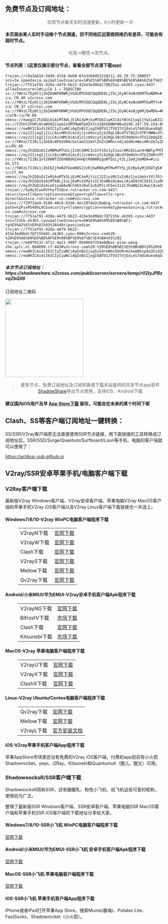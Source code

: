 
<h2>免费节点及订阅地址：</h2>
<blockquote>
<p style="text-align: center;">优质节点每天实时测速更新，6小时更新一次</p>
</blockquote>
<h4>本页面由某人实时手动挨个节点测速，但不同地区运营商网络仍有差异，可能会有超时节点。</h4>
<blockquote>
<p style="text-align: center;">吃饭->睡觉->测节点。</p>
</blockquote>
<h4>节点列表：(这里仅展示部分节点，查看全部节点请下载app)</h4>

```ss://Y2hhY2hhMjAtaWV0Zi1wb2x5MTMwNTpHIXlCd1BXSDNWYW9AMTg1LjE3Mi4xMTMuMTAxOjgwMA==#Pool_🇯🇵JP_54
trojan://c9a3a61d-5d49-4158-9e60-6fa32684b122@111.45.29.75:30003?sni=tw.speedasia.xyz&allowInsecure=1#%E5%8F%B0%E6%B9%BE%E8%8A%82%E7%82%B9%7Ctg%E9%A2%91%E9%81%93%3A%40ripaojiedian
trojan://7751af91-420a-4479-bb22-415e3ed9bdc7@625us.ok365.cyou:443?allowInsecure=1#🇨🇦CA 1 → TG@SCINV
ss://YWVzLTEyOC1jZmI6UWF6RWRjVGdiMTU5QCQqQDE0LjI5LjEyNC4xNzQ6MTEwNDM=#🇨🇳 CN_40 v2cross.com
ss://YWVzLTEyOC1jZmI6UWF6RWRjVGdiMTU5QCQqQDE0LjI5LjEyNC4xNzQ6MTEwMTY=#🇨🇳 CN_37 v2cross.com
ss://YWVzLTEyOC1jZmI6UWF6RWRjVGdiMTU5QCQqQDE0LjI5LjEyNC4xNjg6MjQwMDk=#Relay_🇨🇳CN-🇹🇼TW_69
vmess://ewogICJhZGQiOiAiMTA0LjE1Ni4yMjkuMTQ4IiwKICAiYWlkIjogIjYwIiwKICAiaG9zdCI6ICIiLAogICJpZCI6ICI5ZmVlNzI0OS02OWZiLTQ5MGQtZTYxNy1jZmI1NGEyNDk5MzIiLAogICJuZXQiOiAid3MiLAogICJwYXRoIjogIiIsCiAgInBvcnQiOiAiMzY3ODgiLAogICJwcyI6ICLnvo7lm71BfHRn6aKR6YGTOkByaXBhb2ppZWRpYW4iLAogICJzZWN1cml0eSI6ICJhdXRvIiwKICAidGxzIjogIiIsCiAgInR5cGUiOiAiIiwKICAidXJsX2dyb3VwIjogInQubWUvcmlwYW9qaWVkaWFuIiwKICAidiI6ICIyIgp9
ss://Y2hhY2hhMjAtaWV0Zi1wb2x5MTMwNTpHIXlCd1BXSDNWYW8=@196.247.59.154:809#%E4%BB%98%E8%B4%B9%E6%8E%A8%E8%8D%90%3Adlj.tf%2Fssrsub__04
vmess://ew0KICAidiI6ICIyIiwNCiAgInBzIjogIkBTU1JTVUItVjQxLeS7mOi0ueaOqOiNkDp2MmNyb3NzLmNvbSIsDQogICJhZGQiOiAiOC4yMTkuMTAuMTM3IiwNCiAgInBvcnQiOiAiMTEwNzAiLA0KICAiaWQiOiAiMDQzMWY2MGMtOTliMS00NGY5LWM2NTYtZjg4OTkwNDMzYzU2IiwNCiAgImFpZCI6ICI2NCIsDQogICJzY3kiOiAiYXV0byIsDQogICJuZXQiOiAidGNwIiwNCiAgInR5cGUiOiAibm9uZSIsDQogICJob3N0IjogIiIsDQogICJwYXRoIjogIi8iLA0KICAidGxzIjogIiIsDQogICJzbmkiOiAiIiwNCiAgImFscG4iOiAiIg0KfQ==
vmess://eyJ2IjogIjIiLCAicHMiOiAidjJjcm9zcy5jb20gLSBcdTVlN2ZcdTRlMWNcdTc3MDFcdTRmNWJcdTVjNzFcdTVlMDJcdTc5ZmJcdTUyYTggMTgiLCAiYWRkIjogImluLXVzLTEub25lYm94Ni5vcmciLCAicG9ydCI6ICIzODQwMSIsICJpZCI6ICI3OTM4NjY4NS0xNmRhLTMyN2MtOWUxNC1hYTZkNzAyZDg2YmMiLCAiYWlkIjogIjAiLCAic2N5IjogImF1dG8iLCAibmV0IjogIndzIiwgInR5cGUiOiAibm9uZSIsICJob3N0IjogIllvdVR1YmUtYXdlaWtlamkiLCAicGF0aCI6ICIvaGxzL2NjdHY1cGhkLm0zdTgiLCAidGxzIjogIiIsICJzbmkiOiAiIn0=
vmess://eyJ2IjogIjIiLCAicHMiOiAidjJjcm9zcy5jb20gLSBcdTdmOGVcdTU2ZmQgIDIwIiwgImFkZCI6ICIxMjkuMTU5LjMzLjE5OSIsICJwb3J0IjogIjQ1MzI4IiwgInR5cGUiOiAibm9uZSIsICJpZCI6ICI4NDJjMzNmZi0zMWI1LTQxMGMtYTk2ZS0wY2I1MmE5OWE2ZGEiLCAiYWlkIjogIjAiLCAibmV0IjogIndzIiwgInBhdGgiOiAiLyIsICJob3N0IjogIiIsICJ0bHMiOiAiIn0=
ss://YWVzLTI1Ni1jZmI6cWF6d3N4cGxtamJ1ZmVlZnZnZWRncndjaGd0cmNocmRnZmJyZHZnZWRlY21tZGZlQDQ1LjE0NC4xNzYuMTM1OjMwMDA=#🇷🇺RU_66
vmess://eyJhZGQiOiIxMDMuMTUxLjIzOC40MCIsInYiOiIyIiwicHMiOiLwn4+BWlpfMTEyIiwicG9ydCI6ODAsImlkIjoiZTk4MjE4NGYtYzZlMC00YmE0LTkxY2MtNzFlYjZjNzAyNTg4IiwiYWlkIjoiMCIsIm5ldCI6IndzIiwidHlwZSI6IiIsImhvc3QiOiJmcm9udGllci1pMThuLnRpa3Rva3YuY29tIiwicGF0aCI6Ii9ua3B2cG4uc2l0ZSIsInRscyI6IiJ9
vmess://eyJ2IjogIjIiLCAicHMiOiAidjJjcm9zcy5jb20gLSBcdTdmOGVcdTU2ZmRcdTRlOWFcdTUyMjlcdTY4NTFcdTkwYTNcdTVkZGVcdTUxZTRcdTUxZjBcdTU3Y2VPcmFjbGVcdTRlOTFcdThiYTFcdTdiOTdcdTY1NzBcdTYzNmVcdTRlMmRcdTVmYzMgODUiLCAiYWRkIjogIjEyOS4xNDYuMTMzLjE1NyIsICJwb3J0IjogIjUxMDA5IiwgImlkIjogIjgxNzE0Y2VmLTliZGUtNGEwOC1hYTUwLWQ2YmMwMTcyZDc4YiIsICJhaWQiOiAiMCIsICJzY3kiOiAiYXV0byIsICJuZXQiOiAidGNwIiwgInR5cGUiOiAibm9uZSIsICJob3N0IjogIiIsICJwYXRoIjogIi8iLCAidGxzIjogIiIsICJzbmkiOiAiIiwgImFscG4iOiAiIn0=
ss://YWVzLTI1Ni1nY206WTZSOXBBdHZ4eHptR0NAMzguMTQzLjY2LjIwOjUwMDA=#🇺🇸US_573
ss://YWVzLTI1Ni1jZmI6ZjhmN2FDemNQS2JzRjhwM0AyMTMuMTY5LjEzNy4yMjE6OTg5#🇨🇾CY_84
vmess://eyJhZGQiOiIxMjAuMTk3LjEzMC4xMjYiLCJ2IjoiMiIsInBzIjoiUmVsYXlf8J+HqPCfh7NDTi3wn4e68J+HuFVTXzMyIiwicG9ydCI6MTMwMDksImlkIjoiMjFkY2JlYzgtZWVlOC0zZDIwLTgyYjYtZjhjMTZmZTZkYzhkIiwiYWlkIjoiMCIsIm5ldCI6InRjcCIsInR5cGUiOiIiLCJob3N0IjoiIiwicGF0aCI6Ii8iLCJ0bHMiOiIifQ==
vmess://eyJhZGQiOiAiMTA0LjIzLjEwMi41MyIsICJhaWQiOiAwLCAiaG9zdCI6ICJiaXNzZW4uMTE0NTE0Y24ubWUiLCAiaWQiOiAiNWM4NGUxMDktNDc3Mi00ZWZiLWExY2ItN2IwOWQ1YTE3OTFlIiwgIm5ldCI6ICJ3cyIsICJwYXRoIjogIi9UZWxlZ3JhbUBCRG92b19xYXEiLCAicG9ydCI6IDQ0MywgInBzIjogInYyY3Jvc3MuY29tIC0gXHU3ZjhlXHU1NmZkQ2xvdWRGbGFyZVx1NTE2Y1x1NTNmOENETlx1ODI4Mlx1NzBiOSA2NSIsICJ0bHMiOiAidGxzIiwgInR5cGUiOiAiYXV0byIsICJzZWN1cml0eSI6ICJhdXRvIiwgInNraXAtY2VydC12ZXJpZnkiOiB0cnVlLCAic25pIjogIiJ9
vmess://eyJhZGQiOiAieG1yaDAxNC54bXJ0aC1ub2RlLnh5eiIsICJhaWQiOiAwLCAiaG9zdCI6ICI4NzMxODcwNi13cy52YS5odXlhLmNvbSIsICJpZCI6ICJhYjNmOWRkYy03YzM1LTM3OTMtOThmMC0xYzM3ZWI5NzQxZTEiLCAibmV0IjogIndzIiwgInBhdGgiOiAiL2luZGV4IiwgInBvcnQiOiAxNTg4NSwgInBzIjogInYyY3Jvc3MuY29tIC0gXHU3ZjhlXHU1NmZkTWljcm9zb2Z0XHU2NTcwXHU2MzZlXHU0ZTJkXHU1ZmMzIDEiLCAidGxzIjogIiIsICJ0eXBlIjogImF1dG8iLCAic2VjdXJpdHkiOiAiYXV0byIsICJza2lwLWNlcnQtdmVyaWZ5IjogdHJ1ZSwgInNuaSI6ICIifQ==
trojan://5y8y3CwxRVYhyfSY@ce.rutracker-cn.com:443?security=xtls&encryption=none&type=tcp&flow=xtls-rprx-direct&sni=ce.rutracker-cn.com#v2cross.com
vless://72972da9-d188-40c6-83a6-4ec28fde2c0a@cg.rutracker-cn.com:443?path=%2FxxPb49hL0C&security=tls&encryption=none&type=ws&sni=cg.rutracker-cn.com#v2cross.com
trojan://7751af91-420a-4479-bb22-415e3ed9bdc7@721hk.ok365.cyou:443?sni=721hk.ok365.cyou&allowInsecure=0#%E9%A6%99%E6%B8%AF1-tg%E9%A2%91%E9%81%93%3A%40ripaojiedian
trojan://7751af91-420a-4479-bb22-415e3ed9bdc7@715hk01.ok365.cyou:80#v2cross.com%20-%20%E9%A6%99%E6%B8%AF%E9%98%BF%E9%87%8C%E4%BA%91%202
trojan://e49f9132-4f1c-4a11-998f-0b90697254e6@bai-piao-wang-zhe.iplc.nl.884899.cf:443#v2cross.com%20-%20%E8%8B%B1%E5%9B%BD%20%2056
vmess://ew0KICAidiI6ICIyIiwNCiAgInBzIjogIuS4reWbvShUR+mikemBkzpAa3hzd2EpIiwNCiAgImFkZCI6ICJ1Lm1qbWptam1qLmN5b3UiLA0KICAicG9ydCI6ICIxNjYyNyIsDQogICJpZCI6ICIwYWFlODk5Ny1hZThmLTRlNTctYjFlMC1jZjk0NmVkYTcwZmEiLA0KICAiYWlkIjogIjAiLA0KICAic2N5IjogImF1dG8iLA0KICAibmV0IjogIndzIiwNCiAgInR5cGUiOiAibm9uZSIsDQogICJob3N0IjogInUubWptam1qbWouY3lvdSIsDQogICJwYXRoIjogIi8iLA0KICAidGxzIjogIiIsDQogICJzbmkiOiAiIg0KfQ==
vmess://ew0KICAidiI6ICIyIiwNCiAgInBzIjogIkBTU1JTVUItVjUzLeS7mOi0ueaOqOiNkDp2MmNyb3NzLmNvbSIsDQogICJhZGQiOiAiMTI5LjE1OS40MS4yMzMiLA0KICAicG9ydCI6ICIzMjU4NiIsDQogICJpZCI6ICIzNDFhOTE4Mi1jNDIzLTQ5OWMtYzQ2ZS1kMTc4MzhiMjkwMzciLA0KICAiYWlkIjogIjAiLA0KICAic2N5IjogImF1dG8iLA0KICAibmV0IjogInRjcCIsDQogICJ0eXBlIjogIm5vbmUiLA0KICAiaG9zdCI6ICIiLA0KICAicGF0aCI6ICIvIiwNCiAgInRscyI6ICIiLA0KICAic25pIjogIiIsDQogICJhbHBuIjogIiINCn0=
```
<h5>本次节点订阅地址：https://shadowshare.v2cross.com/publicserver/servers/temp/r02lyJPBzvqZbQX6</h5>
<p>订阅地址二维码</p>
<img src='http://shadowshare.v2cross.com/qrcode.png' width=250 height=250>
<blockquote style='text-align: center;'>更多节点、免费订阅地址及订阅转换请下载本站提供的共享节点app软件<a href='https://shadowshare.v2cross.com'>ShadowShare</a>导出节点使用，支持iOS、Android下载</blockquote>
<h4>建议国内iOS用户及早 <a href='https://apps.apple.com/cn/app/shadowshare/id1612647259'>App Store下载</a> 留存，可能会在未来的某个时间下架</h4>

<div class="nv-content-wrap entry-content">
<h2>Clash、SS等客户端订阅地址一键转换：</h2>
<p>SS/SSR/V2ray客户端若无法直接使用SSR节点链接，用下面链接的工具转换成订阅地址后，SSR/SSD/Surge/Quantum/Surfboard/Loon等手机、电脑的客户端就可以使用了：</p>
<p><a href="https://acl4ssr-sub.github.io" target="_blank" rel="noreferrer noopener nofollow">https://acl4ssr-sub.github.io</a></p>
<h2>V2ray/SSR安卓苹果手机/电脑客户端下载</h2>
<h3>V2Ray客户端下载</h3>
<p>最新版V2ray Windows客户端、V2ray安卓客户端、苹果电脑V2ray MacOS客户端和苹果手机V2ray iOS客户端以及V2ray Linux客户端下载链接也一并送上。</p>
<h4>Windows7/8/10-<strong>V2ray WinPC电脑客户端</strong>程序下载</h4>
<figure class="wp-block-table alignwide is-style-stripes"><table><tbody><tr><td>V2rayN下载</td><td><a href="https://github.com/2dust/v2rayN/releases" target="_blank" rel="noreferrer noopener">官网下载</a></td></tr><tr><td>V2rayW下载</td><td><a href="https://github.com/Cenmrev/V2RayW/releases" target="_blank" rel="noreferrer noopener">官网下载</a></td></tr><tr><td>Clash下载</td><td><a href="https://github.com/Fndroid/clash_for_windows_pkg/releases" target="_blank" rel="noreferrer noopener">官网下载</a></td></tr><tr><td>V2rayS下载</td><td><a href="https://github.com/Shinlor/V2RayS/releases" target="_blank" rel="noreferrer noopener">官网下载</a></td></tr><tr><td>Mellow下载</td><td><a href="https://github.com/mellow-io/mellow/releases" target="_blank" rel="noreferrer noopener">官网下载</a></td></tr><tr><td>Qv2ray下载</td><td><a href="https://github.com/Qv2ray/Qv2ray" target="_blank" rel="noreferrer noopener">官网下载</a></td></tr></tbody></table></figure>
<h4><strong>Android/小米MIUI/华为EMUI-V2ray安卓手机客户端</strong>Apk程序下载</h4>
<figure class="wp-block-table alignwide is-style-stripes"><table><tbody><tr><td>V2rayNG下载</td><td><a href="https://github.com/2dust/v2rayNG/releases" target="_blank" rel="noreferrer noopener">官网下载</a></td></tr><tr><td>BifrostV下载</td><td><a rel="noreferrer noopener" href="https://www.appsapk.com/downloading/latest/com.github.dawndiy.bifrostv-0.6.8.apk" target="_blank">市场下载</a></td></tr><tr><td>Clash下载</td><td><a href="https://github.com/Kr328/ClashForAndroid/releases" target="_blank" rel="noreferrer noopener">官网下载</a></td></tr><tr><td>Kitsunebi下载</td><td><a rel="noreferrer noopener" href="https://apkpure.com/kitsunebi/fun.kitsunebi.kitsunebi4android" target="_blank">市场下载</a></td></tr></tbody></table></figure>
<h4><strong>MacOS-V2ray <strong>苹果电脑</strong>客户端</strong>程序下载</h4>
<figure class="wp-block-table alignwide is-style-stripes"><table><tbody><tr><td>V2rayU下载</td><td><a href="https://github.com/yanue/V2rayU/releases" target="_blank" rel="noreferrer noopener">官网下载</a></td></tr><tr><td>V2rayX下载</td><td><a href="https://github.com/Cenmrev/V2RayX/releases" target="_blank" rel="noreferrer noopener">官网下载</a></td></tr><tr><td>ClashX下载</td><td><a href="https://github.com/yichengchen/clashX/releases" target="_blank" rel="noreferrer noopener">官网下载</a></td></tr></tbody></table></figure>
<h4><strong>Linux</strong>–<strong>V2ray Ubuntu/Centos电脑客户端</strong>程序下载</h4>
<figure class="wp-block-table alignwide is-style-stripes"><table><tbody><tr><td>Qv2ray下载</td><td><a href="https://github.com/Qv2ray/Qv2ray" target="_blank" rel="noreferrer noopener">官网下载</a></td></tr><tr><td>Mellow下载</td><td><a href="https://github.com/mellow-io/mellow/releases" target="_blank" rel="noreferrer noopener">官网下载</a></td></tr><tr><td>V2rayL下载</td><td><a rel="noreferrer noopener" href="https://github.com/jiangxufeng/v2rayL" target="_blank">官方安装文档</a></td></tr></tbody></table></figure>
<h4>iOS-<strong>V2ray苹果<strong>手机客户端</strong>App程序</strong>下载</h4>
<p>苹果AppStore市场里还没有免费的V2ray iOS客户端，付费的app目前有小火箭Shadowrocket、pepi、i2Ray、Kitsunebi和Quantumult（圈儿，圈叉）可用。</p>
<h3>ShadowsocksR/SSR客户端下载</h3>
<p>ShadowsocksR简称SSR，还有酸酸乳、粉色小飞机、纸飞机这些可爱的昵称，使用较为广泛。</p>
<p>整理了最新版SSR Windows客户端、SSR安卓客户端、苹果电脑SSR MacOS客户端和苹果手机SSR iOS客户端的下载地址分享给大家。</p>
<h4><strong>Windows7/8/10-<strong>SSR小飞机 WinPC电脑客户端</strong>程序下载</strong></h4>
<p><a rel="noreferrer noopener" href="https://github.com/shadowsocksrr/shadowsocksr-csharp/releases" target="_blank">官网下载</a></p>
<h4><strong><strong>Android/小米MIUI/华为EMUI-SSR小飞机 安卓手机客户端</strong>Apk程序下载</strong></h4>
<p><a rel="noreferrer noopener" href="https://github.com/shadowsocksrr/shadowsocksr-android/releases" target="_blank">官网下载</a></p>
<h4><strong><strong>MacOS-SSR小飞机 苹果电脑客户端</strong>程序下载</strong></h4>
<p><a href="https://github.com/qinyuhang/ShadowsocksX-NG-R/releases" target="_blank" rel="noreferrer noopener">官网下载</a></p>
<h4><strong>iOS-<strong>SSR小飞机 苹果手机客户端App程序</strong></strong>下载</h4>
<p>iPhone或者iPad打开苹果App Store，搜索Mume(暮梅)、Potatso Lite、FastSocks、Shadowrocket（小火箭）。</p>
